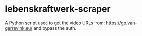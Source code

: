 # lebenskraftwerk-scraper
A Python script used to get the video URLs from: https://go.van-gerrevink.eu/ and bypass the auth.
